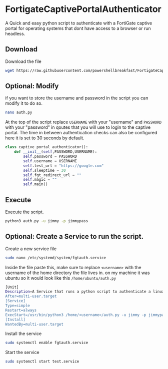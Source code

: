 # FortigateCaptivePortalAuthenticator
A Quick and easy python script to authenticate with a FortiGate captive portal for operating systems that dont have access to a browser or run headless.


## Download 
Download the file
```bash
wget https://raw.githubusercontent.com/powershellbreakfast/FortigateCaptivePortalAuthenticator/main/auth.py
```

## Optional: Modify
if you want to store the username and password in the script you can modify it to do so.
```bash
nano auth.py
```
At the top of the script replace `USERNAME` with your "username" and `PASSWORD` with your "password" in qoutes that you will use to login to the captive portal. The time in between authentication checks can also be configured here it is set to 30 seconds by default.
```python
class captive_portal_authenticator():
    def __init__(self,PASSWORD,USERNAME):
        self.password = PASSWORD
        self.username = USERNAME
        self.test_url = "https://google.com"
        self.sleeptime = 30
        self.fgt_redirect_url = ""
        self.magic = ""
        self.main()
```

## Execute
Execute the script.
```bash
python3 auth.py -u jimmy -p jimmypass
```
## Optional: Create a Service to run the script.
Create a new service file
```bash
sudo nano /etc/systemd/system/fgtauth.service
```
Inside the file paste this, make sure to replace `<username>` with the username of the home directory the file lives in. on my machine it was ubuntu so it would look like this `/home/ubuntu/auth.py`
```bash
[Unit]
Description=A Service that runs a python script to authenticate a linux machine to fortigate's captive web portal.
After=multi-user.target
[Service]
Type=simple
Restart=always
ExecStart=/usr/bin/python3 /home/<username>/auth.py -u jimmy -p jimmypass
[Install]
WantedBy=multi-user.target
```
Install the service
```bash
sudo systemctl enable fgtauth.service
```
Start the service
```bash
sudo systemctl start test.service
```
